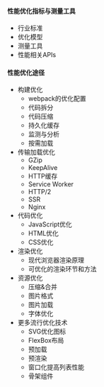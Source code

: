 #### 性能优化指标与测量工具
- 行业标准
- 优化模型
- 测量工具
- 性能相关APIs

#### 性能优化途径
- 构建优化
    + webpack的优化配置
    + 代码拆分
    + 代码压缩
    + 持久化缓存
    + 监测与分析
    + 按需加载
- 传输加载优化
    + GZip
    + KeepAlive
    + HTTP缓存
    + Service Worker
    + HTTP/2
    + SSR
    + Nginx
- 代码优化
    + JavaScript优化
    + HTML优化
    + CSS优化
- 渲染优化
    + 现代浏览器渲染原理
    + 可优化的渲染环节和方法
- 资源优化
    + 压缩&合并
    + 图片格式
    + 图片加载
    + 字体优化
- 更多流行优化技术
    + SVG优化图标
    + FlexBox布局
    + 预加载
    + 预渲染
    + 窗口化提高列表性能
    + 骨架组件
